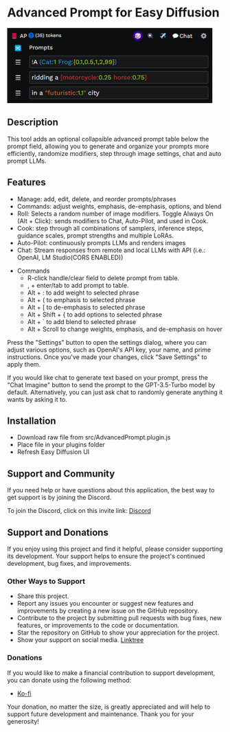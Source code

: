 # Advanced Prompt for Easy Diffusion

![Screenshot](src/assets/screenshots/Screenshot.png)

## Description

This tool adds an optional collapsible advanced prompt table below the prompt field, allowing you to generate and organize your prompts more efficiently, randomize modifiers, step through image settings, chat and auto prompt LLMs.

## Features

- Manage: add, edit, delete, and reorder prompts/phrases
- Commands: adjust weights, emphasis, de-emphasis, options, and blend
- Roll: Selects a random number of image modifiers. Toggle Always On (Alt + Click): sends modifiers to Chat, Auto-Pilot, and used in Cook.
- Cook: step through all combinations of samplers, inference steps, guidance scales, prompt strengths and multiple LoRAs.
- Auto-Pilot: continuously prompts LLMs and renders images
- Chat: Stream responses from remote and local LLMs with API (i.e.: OpenAI, LM Studio(CORS ENABLED))

* Commands
    - R-click handle/clear field to delete prompt from table.
    - , + enter/tab to add prompt to table.
    - Alt + : to add weight to selected phrase
    - Alt + ( to emphasis to selected phrase
    - Alt + [ to de-emphasis to selected phrase
    - Alt + Shift + { to add options to selected phrase
    - Alt + ` to add blend to selected phrase
    - Alt + Scroll to change weights, emphasis, and de-emphasis on hover

Press the "Settings" button to open the settings dialog, where you can adjust various options, such as OpenAI's API key, your name, and prime instructions. Once you've made your changes, click "Save Settings" to apply them.

If you would like chat to generate text based on your prompt, press the "Chat Imagine" button to send the prompt to the GPT-3.5-Turbo model by default. Alternatively, you can just ask chat to randomly generate anything it wants by asking it to.

## Installation

- Download raw file from src/AdvancedPrompt.plugin.js
- Place file in your plugins folder
- Refresh Easy Diffusion UI

## Support and Community

If you need help or have questions about this application, the best way to get support is by joining the Discord.

To join the Discord, click on this invite link: [Discord](https://discord.com/invite/aP9CjWE)

## Support and Donations

If you enjoy using this project and find it helpful, please consider supporting its development. Your support helps to ensure the project's continued development, bug fixes, and improvements.

### Other Ways to Support

- Share this project.
- Report any issues you encounter or suggest new features and improvements by creating a new issue on the GitHub repository.
- Contribute to the project by submitting pull requests with bug fixes, new features, or improvements to the code or documentation.
- Star the repository on GitHub to show your appreciation for the project.
- Show your support on social media. [Linktree](https://linktr.ee/3v1lxd)

### Donations

If you would like to make a financial contribution to support development, you can donate using the following method:

- [Ko-fi](https://ko-fi.com/3v1lxd)

Your donation, no matter the size, is greatly appreciated and will help to support future development and maintenance. Thank you for your generosity!
